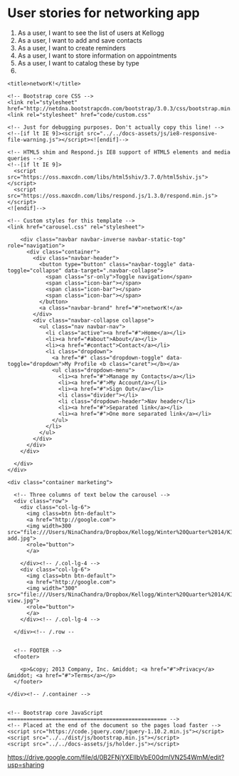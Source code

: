 # User stories for networking app

1. As a user, I want to see the list of users at Kellogg
2. As a user, I want to add and save contacts
3. As a user, I want to create reminders
4. As a user, I want to store information on appointments
5. As a user, I want to catalog these by type
6. 
<!DOCTYPE html>
<html lang="en">
  <head>
    <meta charset="utf-8">
    <meta http-equiv="X-UA-Compatible" content="IE=edge">
    <meta name="viewport" content="width=device-width, initial-scale=1.0">
    <meta name="description" content="">
    <meta name="author" content="">
    <link rel="shortcut icon" href="../../docs-assets/ico/favicon.png">

    <title>networK!</title>

    <!-- Bootstrap core CSS -->
    <link rel="stylesheet" href="http://netdna.bootstrapcdn.com/bootstrap/3.0.3/css/bootstrap.min.css">
    <link rel="stylesheet" href="code/custom.css"

    <!-- Just for debugging purposes. Don't actually copy this line! -->
    <!--[if lt IE 9]><script src="../../docs-assets/js/ie8-responsive-file-warning.js"></script><![endif]-->

    <!-- HTML5 shim and Respond.js IE8 support of HTML5 elements and media queries -->
    <!--[if lt IE 9]>
      <script src="https://oss.maxcdn.com/libs/html5shiv/3.7.0/html5shiv.js"></script>
      <script src="https://oss.maxcdn.com/libs/respond.js/1.3.0/respond.min.js"></script>
    <![endif]-->

    <!-- Custom styles for this template -->
    <link href="carousel.css" rel="stylesheet">



  </head>
<!-- NAVBAR
================================================== -->
  <body>
    <div class="navbar-wrapper">
      <div class="container">

        <div class="navbar navbar-inverse navbar-static-top" role="navigation">
          <div class="container">
            <div class="navbar-header">
              <button type="button" class="navbar-toggle" data-toggle="collapse" data-target=".navbar-collapse">
                <span class="sr-only">Toggle navigation</span>
                <span class="icon-bar"></span>
                <span class="icon-bar"></span>
                <span class="icon-bar"></span>
              </button>
              <a class="navbar-brand" href="#">networK!</a>
            </div>
            <div class="navbar-collapse collapse">
              <ul class="nav navbar-nav">
                <li class="active"><a href="#">Home</a></li>
                <li><a href="#about">About</a></li>
                <li><a href="#contact">Contact</a></li>
                <li class="dropdown">
                  <a href="#" class="dropdown-toggle" data-toggle="dropdown">My Profile <b class="caret"></b></a>
                  <ul class="dropdown-menu">
                    <li><a href="#">Manage my Contacts</a></li>
                    <li><a href="#">My Account/a></li>
                    <li><a href="#">Sign Out</a></li>
                    <li class="divider"></li>
                    <li class="dropdown-header">Nav header</li>
                    <li><a href="#">Separated link</a></li>
                    <li><a href="#">One more separated link</a></li>
                  </ul>
                </li>
              </ul>
            </div>
          </div>
        </div>

      </div>
    </div>

    <div class="container marketing">

      <!-- Three columns of text below the carousel -->
      <div class="row">
        <div class="col-lg-6">
          <img class=btn btn-default">
          <a href="http://google.com">
          <img width=300 src="file:///Users/NinaChandra/Dropbox/Kellogg/Winter%20Quarter%2014/KIEI%20925/Code/circle-add.jpg">
          <role="button">
          </a>

        </div><!-- /.col-lg-4 -->
        <div class="col-lg-6">
          <img class=btn btn-default">
          <a href="http://google.com">
          <img width="300" src="file:///Users/NinaChandra/Dropbox/Kellogg/Winter%20Quarter%2014/KIEI%20925/Code/circle-view.jpg">
          <role="button">
          </a>
        </div><!-- /.col-lg-4 -->

      </div><!-- /.row --


      <!-- FOOTER -->
      <footer>

        <p>&copy; 2013 Company, Inc. &middot; <a href="#">Privacy</a> &middot; <a href="#">Terms</a></p>
      </footer>

    </div><!-- /.container -->


    <!-- Bootstrap core JavaScript
    ================================================== -->
    <!-- Placed at the end of the document so the pages load faster -->
    <script src="https://code.jquery.com/jquery-1.10.2.min.js"></script>
    <script src="../../dist/js/bootstrap.min.js"></script>
    <script src="../../docs-assets/js/holder.js"></script>
  </body>
</html>



https://drive.google.com/file/d/0B2FNjYXEIlbVbE00dmlVN254WmM/edit?usp=sharing


